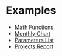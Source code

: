 # Examples

- [Math Functions](./math_functions)
- [Monthly Chart](./monthly_chart)
- [Parameters List](./parameters_list)
- [Projects Report](./projects_report)